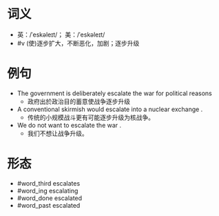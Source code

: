 # 词义
- 英：/ˈeskəleɪt/； 美：/ˈeskəleɪt/
- #v (使)逐步扩大，不断恶化，加剧；逐步升级
# 例句
- The government is deliberately escalate the war for political reasons
	- 政府出於政治目的蓄意使战争逐步升级
- A conventional skirmish would escalate into a nuclear exchange .
	- 传统的小规模战斗更有可能逐步升级为核战争。
- We do not want to escalate the war .
	- 我们不想让战争升级。
# 形态
- #word_third escalates
- #word_ing escalating
- #word_done escalated
- #word_past escalated
